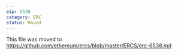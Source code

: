 ```yaml
---
eip: 6538
category: ERC
status: Moved
---
```


This file was moved to https://github.com/ethereum/ercs/blob/master/ERCS/erc-6538.md
